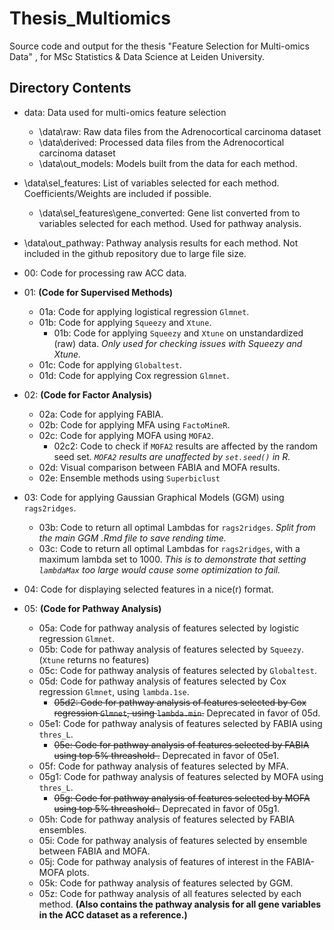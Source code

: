 # Thesis_Multiomics
Source code and output for the thesis "Feature Selection for Multi-omics Data" , for MSc Statistics &amp; Data Science at Leiden University.

## Directory Contents

* data: Data used for multi-omics feature selection
  - \data\raw: Raw data files from the Adrenocortical carcinoma dataset
  * \data\derived: Processed data files from the Adrenocortical carcinoma dataset
  * \data\out_models: Models built from the data for each method.
* \data\sel_features: List of variables selected for each method. Coefficients/Weights are included if possible.
  - \data\sel_features\gene_converted: Gene list converted from to variables selected for each method. Used for pathway analysis.
* \data\out_pathway: Pathway analysis results for each method. Not included in the github repository due to large file size. 

* 00: Code for processing raw ACC data.

* 01: __(Code for Supervised Methods)__
  - 01a: Code for applying logistical regression `Glmnet`.
  * 01b: Code for applying `Squeezy` and `Xtune`.
    - 01b: Code for applying `Squeezy` and `Xtune` on unstandardized (raw) data. *Only used for checking issues with Squeezy and Xtune.*
  * 01c: Code for applying `Globaltest`.
  * 01d: Code for applying Cox regression `Glmnet`.
* 02: __(Code for Factor Analysis)__
  - 02a: Code for applying FABIA.
  * 02b: Code for applying MFA using `FactoMineR`.
  * 02c: Code for applying MOFA using `MOFA2`.
    - 02c2: Code to check if `MOFA2` results are affected by the random seed set. *`MOFA2` results are unaffected by `set.seed()` in R.*
  * 02d: Visual comparison between FABIA and MOFA results.
  * 02e: Ensemble methods using `Superbiclust`
 * 03: Code for applying Gaussian Graphical Models (GGM) using `rags2ridges`.
   - 03b: Code to return all optimal Lambdas for `rags2ridges`. *Split from the main GGM .Rmd file to save rending time.*
   * 03c: Code to return all optimal Lambdas for `rags2ridges`, with a maximum lambda set to 1000. *This is to demonstrate that setting `lambdaMax` too large would cause some optimization to fail.*
 * 04: Code for displaying selected features in a nice(r) format.
 * 05: __(Code for Pathway Analysis)__
   - 05a: Code for pathway analysis of features selected by logistic regression `Glmnet`.
   * 05b: Code for pathway analysis of features selected by `Squeezy`. (`Xtune` returns no features)
   * 05c: Code for pathway analysis of features selected by `Globaltest`.
   * 05d: Code for pathway analysis of features selected by Cox regression `Glmnet`, using `lambda.1se`.
     - ~~05d2: Code for pathway analysis of features selected by Cox regression `Glmnet`, using `lambda.min`.~~ Deprecated in favor of 05d.
   * 05e1: Code for pathway analysis of features selected by FABIA using `thres_L`.
     - ~~05e: Code for pathway analysis of features selected by FABIA using top 5% threashold .~~ Deprecated in favor of 05e1.
   * 05f: Code for pathway analysis of features selected by MFA.
   * 05g1: Code for pathway analysis of features selected by MOFA using `thres_L`.
     - ~~05g: Code for pathway analysis of features selected by MOFA using top 5% threashold .~~ Deprecated in favor of 05g1.
   * 05h: Code for pathway analysis of features selected by FABIA ensembles.
   * 05i: Code for pathway analysis of features selected by ensemble between FABIA and MOFA.
   * 05j: Code for pathway analysis of features of interest in the FABIA-MOFA plots.
   * 05k: Code for pathway analysis of features selected by GGM.
   * 05z: Code for pathway analysis of all features selected by each method. __(Also contains the pathway analysis for all gene variables in the ACC dataset as a reference.)__
